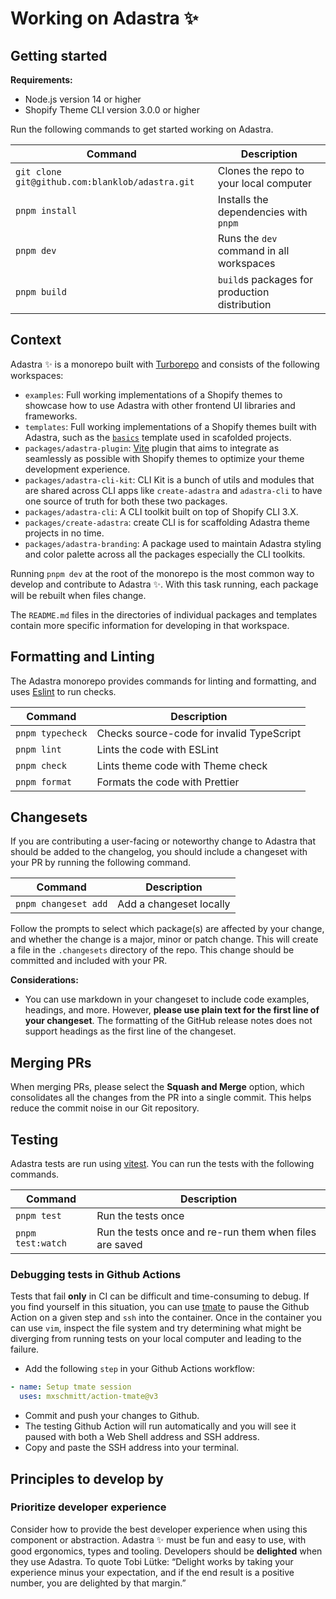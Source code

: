 # Working on Adastra ✨

## Getting started

**Requirements:**

- Node.js version 14 or higher
- Shopify Theme CLI version 3.0.0 or higher

Run the following commands to get started working on Adastra.

| Command                                         | Description                                   |
| ----------------------------------------------- | --------------------------------------------- |
| `git clone git@github.com:blanklob/adastra.git` | Clones the repo to your local computer        |
| `pnpm install`                                  | Installs the dependencies with `pnpm`         |
| `pnpm dev`                                      | Runs the `dev` command in all workspaces      |
| `pnpm build`                                    | `build`s packages for production distribution |

## Context

Adastra ✨ is a monorepo built with [Turborepo](https://turbo.build/) and consists of the following workspaces:

- `examples`: Full working implementations of a Shopify themes to showcase how to use Adastra with other frontend UI libraries and frameworks.
- `templates`: Full working implementations of a Shopify themes built with Adastra, such as the [`basics`](https://labs.blanklob.com/products/basics-template) template used in scafolded projects.
- `packages/adastra-plugin`: [Vite](https://vitejs.dev) plugin that aims to integrate as seamlessly as possible with Shopify themes to optimize your theme development experience.
- `packages/adastra-cli-kit`: CLI Kit is a bunch of utils and modules that are shared across CLI apps like `create-adastra` and `adastra-cli` to have one source of truth for both these two packages.
- `packages/adastra-cli`: A CLI toolkit built on top of Shopify CLI 3.X.
- `packages/create-adastra`: create CLI is for scaffolding Adastra theme projects in no time.
- `packages/adastra-branding`: A package used to maintain Adastra styling and color palette across all the packages especially the CLI toolkits.

Running `pnpm dev` at the root of the monorepo is the most common way to develop and contribute to Adastra ✨. With this task running, each package will be rebuilt when files change.

The `README.md` files in the directories of individual packages and templates contain more specific information for developing in that workspace.

## Formatting and Linting

The Adastra monorepo provides commands for linting and formatting, and uses [Eslint](https://eslint.org/) to run checks.

| Command          | Description                               |
| ---------------- | ----------------------------------------- |
| `pnpm typecheck` | Checks source-code for invalid TypeScript |
| `pnpm lint`      | Lints the code with ESLint                |
| `pnpm check`     | Lints theme code with Theme check         |
| `pnpm format`    | Formats the code with Prettier            |

## Changesets

If you are contributing a user-facing or noteworthy change to Adastra that should be added to the changelog, you should include a changeset with your PR by running the following command.

| Command              | Description             |
| -------------------- | ----------------------- |
| `pnpm changeset add` | Add a changeset locally |

Follow the prompts to select which package(s) are affected by your change, and whether the change is a major, minor or patch change. This will create a file in the `.changesets` directory of the repo. This change should be committed and included with your PR.

**Considerations:**

- You can use markdown in your changeset to include code examples, headings, and more. However, **please use plain text for the first line of your changeset**. The formatting of the GitHub release notes does not support headings as the first line of the changeset.

## Merging PRs

When merging PRs, please select the **Squash and Merge** option, which consolidates all the changes from the PR into a single commit. This helps reduce the commit noise in our Git repository.

## Testing

Adastra tests are run using [vitest](https://vitest.dev). You can run the tests with the following commands.

| Command           | Description                                             |
| ----------------- | ------------------------------------------------------- |
| `pnpm test`       | Run the tests once                                      |
| `pnpm test:watch` | Run the tests once and re-run them when files are saved |

### Debugging tests in Github Actions

Tests that fail **only** in CI can be difficult and time-consuming to debug. If you find yourself in this situation, you can use [tmate](https://tmate.io/) to pause the Github Action on a given step and `ssh` into the container. Once in the container you can use `vim`, inspect the file system and try determining what might be diverging from running tests on your local computer and leading to the failure.

- Add the following `step` in your Github Actions workflow:

```yaml
- name: Setup tmate session
  uses: mxschmitt/action-tmate@v3
```

- Commit and push your changes to Github.
- The testing Github Action will run automatically and you will see it paused with both a Web Shell address and SSH address.
- Copy and paste the SSH address into your terminal.

## Principles to develop by

### Prioritize developer experience

Consider how to provide the best developer experience when using this component or abstraction. Adastra ✨ must be fun and easy to use, with good ergonomics, types and tooling. Developers should be **delighted** when they use Adastra. To quote Tobi Lütke: “Delight works by taking your experience minus your expectation, and if the end result is a positive number, you are delighted by that margin.”
